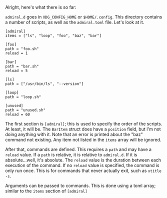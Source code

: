Alright, here's what there is so far:

`admiral.d` goes in `XDG_CONFIG_HOME` or `$HOME/.config`.
This directory contains a number of scripts, as well as the `admiral.toml` file.
Let's look at it.

````
[admiral]
items = ["ls", "loop", "foo", "baz", "bar"]

[foo]
path = "foo.sh"
reload = 1

[bar]
path = "bar.sh"
reload = 5

[ls]
path = ["/usr/bin/ls", "--version"]

[loop]
path = "loop.sh"

[unused]
path = "unused.sh"
reload = 60
````

The first section is `[admiral]`; this is used to specify the order of the scripts.
At least, it will be. The `BarItem` struct does have a `position` field, but I'm not doing anything with it.
Note that an error is printed about the "baz" command not existing.
Any item not listed in the `items` array will be ignored.

After that, commands are defined. This requires a `path` and may have a `reload` value.
If a `path` is relative, it is relative to `admiral.d`.
If it is absolute...well, it's absolute.
The `reload` value is the duration between each execution of the command.
If no `reload` value is specified, the command is only run once. This is for commands
that never actually exit, such as `xtitle -s`.

Arguments can be passed to commands. This is done using a toml array; similar to the `items` section of `[admiral]`
